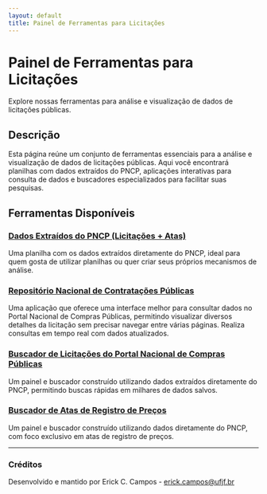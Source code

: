 ```yaml
---
layout: default
title: Painel de Ferramentas para Licitações
---
```


# Painel de Ferramentas para Licitações

Explore nossas ferramentas para análise e visualização de dados de licitações públicas.

## Descrição

Esta página reúne um conjunto de ferramentas essenciais para a análise e visualização de dados de licitações públicas. Aqui você encontrará planilhas com dados extraídos do PNCP, aplicações interativas para consulta de dados e buscadores especializados para facilitar suas pesquisas.

## Ferramentas Disponíveis

### [Dados Extraídos do PNCP (Licitações + Atas)](https://docs.google.com/spreadsheets/d/1NlEl3OAdHG4_Obqdl-KB1km8ILzl_hExottC-G8S3bM/edit?gid=266803165#gid=266803165)

Uma planilha com os dados extraídos diretamente do PNCP, ideal para quem gosta de utilizar planilhas ou quer criar seus próprios mecanismos de análise.

### [Repositório Nacional de Contratações Públicas](https://repositorio-nacional-licitacoes.streamlit.app/)

Uma aplicação que oferece uma interface melhor para consultar dados no Portal Nacional de Compras Públicas, permitindo visualizar diversos detalhes da licitação sem precisar navegar entre várias páginas. Realiza consultas em tempo real com dados atualizados.

### [Buscador de Licitações do Portal Nacional de Compras Públicas](https://lookerstudio.google.com/u/0/reporting/5413c554-7852-46d4-84cf-edd7cdecb2e8/page/wWYBE)

Um painel e buscador construído utilizando dados extraídos diretamente do PNCP, permitindo buscas rápidas em milhares de dados salvos.

### [Buscador de Atas de Registro de Preços](https://lookerstudio.google.com/reporting/c1f5dfb7-7c50-4863-b9db-0a42e5a489a9)

Um painel e buscador construído utilizando dados diretamente do PNCP, com foco exclusivo em atas de registro de preços.

---

### Créditos

Desenvolvido e mantido por Erick C. Campos - [erick.campos@ufjf.br](mailto:erick.campos@ufjf.br)

